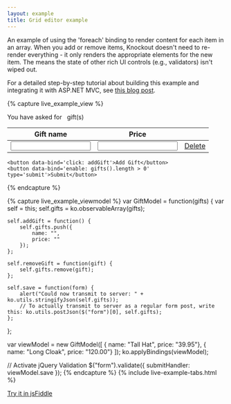 ```yaml
---
layout: example
title: Grid editor example
---
```


An example of using the 'foreach' binding to render content for each item in an array. When you add or remove items, Knockout doesn't need to re-render everything - it only renders the appropriate elements for the new item. The means the state of other rich UI controls (e.g., validators) isn't wiped out.

For a detailed step-by-step tutorial about building this example and integrating it with ASP.NET MVC, see [this blog post](http://blog.stevensanderson.com/2010/07/12/editing-a-variable-length-list-knockout-style/).

<style type="text/css">
    .liveExample table, .liveExample td, .liveExample th { padding: 0.2em; border-width: 0; }
    .liveExample td input { width: 13em; }
    tr { vertical-align: top; }
    .liveExample input.error { border: 1px solid red; background-color: #FDC; }
    .liveExample label.error { display: block; color: Red; font-size: 0.8em; }    
</style>
<script type="text/javascript" src="../js/jquery.validate.js"> </script>

{% capture live_example_view %}
<form action='/someServerSideHandler'>
    <p>You have asked for <span data-bind='text: gifts().length'>&nbsp;</span> gift(s)</p>
    <table data-bind='visible: gifts().length > 0'>
        <thead>
            <tr>
                <th>Gift name</th>
                <th>Price</th>
                <th />
            </tr>
        </thead>
        <tbody data-bind='foreach: gifts'>
            <tr>
                <td><input class='required' data-bind='value: name, uniqueName: true' /></td>
                <td><input class='required number' data-bind='value: price, uniqueName: true' /></td>
                <td><a href='#' data-bind='click: $root.removeGift'>Delete</a></td>
            </tr>
        </tbody>
    </table>

    <button data-bind='click: addGift'>Add Gift</button>
    <button data-bind='enable: gifts().length > 0' type='submit'>Submit</button>
</form>
{% endcapture %}

{% capture live_example_viewmodel %}
var GiftModel = function(gifts) {
    var self = this;
    self.gifts = ko.observableArray(gifts);

    self.addGift = function() {
        self.gifts.push({
            name: "",
            price: ""
        });
    };

    self.removeGift = function(gift) {
        self.gifts.remove(gift);
    };

    self.save = function(form) {
        alert("Could now transmit to server: " + ko.utils.stringifyJson(self.gifts));
        // To actually transmit to server as a regular form post, write this: ko.utils.postJson($("form")[0], self.gifts);
    };
};

var viewModel = new GiftModel([
    { name: "Tall Hat", price: "39.95"},
    { name: "Long Cloak", price: "120.00"}
]);
ko.applyBindings(viewModel);

// Activate jQuery Validation
$("form").validate({ submitHandler: viewModel.save });
{% endcapture %}
{% include live-example-tabs.html %}

[Try it in jsFiddle](http://jsfiddle.net/rniemeyer/7RDc3/)